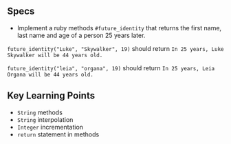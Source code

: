 ## Specs

- Implement a ruby methods `#future_identity` that returns the first name, last name and age of a person 25 years later.

`future_identity("Luke", "Skywalker", 19)` should return `In 25 years, Luke Skywalker will be 44 years old.`

`future_identity("leia", "organa", 19)` should return `In 25 years, Leia Organa will be 44 years old.`

## Key Learning Points

- `String` methods
- `String` interpolation
- `Integer` incrementation
- `return` statement in methods
